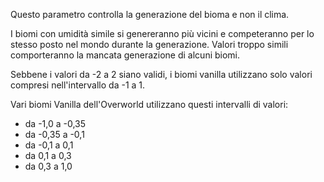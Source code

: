 Questo parametro controlla la generazione del bioma e non il clima.

I biomi con umidità simile si genereranno più vicini e competeranno per lo stesso posto nel mondo durante la generazione. Valori troppo simili comporteranno la mancata generazione di alcuni biomi.

Sebbene i valori da -2 a 2 siano validi, i biomi vanilla utilizzano solo valori compresi nell'intervallo da -1 a 1.

Vari biomi Vanilla dell'Overworld utilizzano questi intervalli di valori:

* da -1,0 a -0,35
* da -0,35 a -0,1
* da -0,1 a 0,1
* da 0,1 a 0,3
* da 0,3 a 1,0